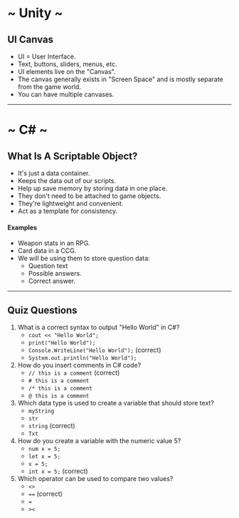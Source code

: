 # ~ Unity ~
## UI Canvas
* UI = User Interface.
* Text, buttons, sliders, menus, etc.
* UI elements live on the "Canvas".
* The canvas generally exists in "Screen Space" and is mostly separate from the game world.
* You can have multiple canvases.
***
# ~ C# ~ 
## What Is A Scriptable Object?
* It's just a data container.
* Keeps the data out of our scripts.
* Help up save memory by storing data in one place.
* They don't need to be attached to game objects.
* They're lightweight and convenient.
* Act as a template for consistency.

#### Examples
* Weapon stats in an RPG.
* Card data in a CCG.
* We will be using them to store question data:
    * Question text
    * Possible answers.
    * Correct answer.

***
## Quiz Questions
1. What is a correct syntax to output "Hello World" in C#?
    * `cout << "Hello World";`
    * `print("Hello World");`
    * `Console.WriteLine("Hello World");` (correct)
    * `System.out.println("Hello World");`
2. How do you insert comments in C# code?
    * `// this is a comment` (correct)
    * `# this is a comment`
    * `/* this is a comment`
    * `@ this is a comment`
3. Which data type is used to create a variable that should store text?
    * `myString`
    * `str`
    * `string` (correct)
    * `Txt`
4. How do you create a variable with the numeric value 5?
    * `num x = 5;`
    * `let x = 5;`
    * `x = 5;`
    * `int x = 5;` (correct)
5. Which operator can be used to compare two values?
    * `<>`
    * `==` (correct)
    * `=`
    * `><`